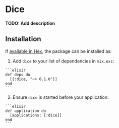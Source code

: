# Dice

**TODO: Add description**

## Installation

If [available in Hex](https://hex.pm/docs/publish), the package can be installed as:

  1. Add `dice` to your list of dependencies in `mix.exs`:

    ```elixir
    def deps do
      [{:dice, "~> 0.1.0"}]
    end
    ```

  2. Ensure `dice` is started before your application:

    ```elixir
    def application do
      [applications: [:dice]]
    end
    ```

